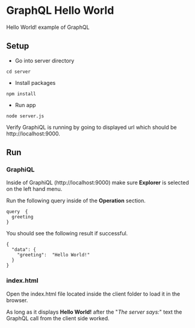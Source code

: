 
# GraphQL Hello World

Hello World! example of GraphQL

## Setup

-  Go into server directory

```
cd server
```

-  Install packages

```
npm install
```

-  Run app

```
node server.js
```

Verify GraphiQL is running by going to displayed url which should be http://localhost:9000.

## Run

### GraphiQL

Inside of GraphiQL (http://localhost:9000) make sure **Explorer** is selected on the left hand menu.

Run the following query inside of the **Operation** section.

```
query  {
  greeting
}
```

You should see the following result if successful.

```
{
  "data": {
    "greeting":  "Hello World!"
  }
}
```

### index.html

Open the index.html file located inside the client folder to load it in the browser.

As long as it displays **Hello World!** after the "*The server says:*" text the GraphQL call from the client side worked.
